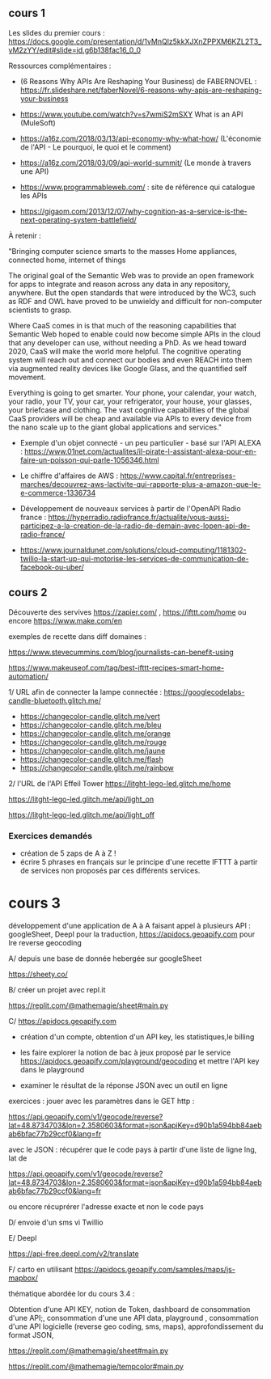 ## cours 1

Les slides du premier cours : https://docs.google.com/presentation/d/1vMnQlz5kkXJXnZPPXM6KZL2T3_yM2zYY/edit#slide=id.g6b138fac16_0_0


Ressources complémentaires : 

- (6 Reasons Why APIs Are Reshaping Your Business) de FABERNOVEL : https://fr.slideshare.net/faberNovel/6-reasons-why-apis-are-reshaping-your-business


- https://www.youtube.com/watch?v=s7wmiS2mSXY What is an API (MuleSoft)
- https://a16z.com/2018/03/13/api-economy-why-what-how/ (L'économie de l'API - Le pourquoi, le quoi et le comment) 
- https://a16z.com/2018/03/09/api-world-summit/ (Le monde à travers une API)
- https://www.programmableweb.com/ : site de référence qui catalogue les APIs 

 - https://gigaom.com/2013/12/07/why-cognition-as-a-service-is-the-next-operating-system-battlefield/
 
 À retenir : 
 
 "Bringing computer science smarts to the masses
Home appliances, connected home, internet of things

The original goal of the Semantic Web was to provide an open framework for apps to integrate and reason across any data in any repository, anywhere. But the open standards that were introduced by the WC3, such as RDF and OWL have proved to be unwieldy and difficult for non-computer scientists to grasp.

Where CaaS comes in is that much of the reasoning capabilities that Semantic Web hoped to enable could now become simple APIs in the cloud that any developer can use, without needing a PhD. As we head toward 2020, CaaS will make the world more helpful. The cognitive operating system will reach out and connect our bodies and even REACH into them via augmented reality devices like Google Glass, and the quantified self movement.

Everything is going to get smarter. Your phone, your calendar, your watch, your radio, your TV, your car, your refrigerator, your house, your glasses, your briefcase and clothing. The vast cognitive capabilities of the global CaaS providers will be cheap and available via APIs to every device from the nano scale up to the giant global applications and services."

 - Exemple d'un objet connecté - un peu particulier - basé sur l'API ALEXA : https://www.01net.com/actualites/il-pirate-l-assistant-alexa-pour-en-faire-un-poisson-qui-parle-1056346.html 
 
 - Le chiffre d'affaires de AWS : https://www.capital.fr/entreprises-marches/decouvrez-aws-lactivite-qui-rapporte-plus-a-amazon-que-le-e-commerce-1336734 
 
  - Développement de nouveaux services à partir de l'OpenAPI Radio france : https://hyperradio.radiofrance.fr/actualite/vous-aussi-participez-a-la-creation-de-la-radio-de-demain-avec-lopen-api-de-radio-france/ 
  
  - https://www.journaldunet.com/solutions/cloud-computing/1181302-twilio-la-start-up-qui-motorise-les-services-de-communication-de-facebook-ou-uber/


## cours 2


Découverte des servives https://zapier.com/ , https://ifttt.com/home ou encore https://www.make.com/en

exemples de recette dans diff domaines :

https://www.stevecummins.com/blog/journalists-can-benefit-using

https://www.makeuseof.com/tag/best-ifttt-recipes-smart-home-automation/

1/ URL afin de connecter la lampe connectée : https://googlecodelabs-candle-bluetooth.glitch.me/

- https://changecolor-candle.glitch.me/vert
- https://changecolor-candle.glitch.me/bleu
- https://changecolor-candle.glitch.me/orange
- https://changecolor-candle.glitch.me/rouge
- https://changecolor-candle.glitch.me/jaune
- https://changecolor-candle.glitch.me/flash
- https://changecolor-candle.glitch.me/rainbow

2/ l'URL de l'API Effeil Tower https://litght-lego-led.glitch.me/home

https://litght-lego-led.glitch.me/api/light_on

https://litght-lego-led.glitch.me/api/light_off

 ### Exercices demandés 
 
- création de 5 zaps de A à Z ! 
- écrire 5 phrases en français sur le principe d'une recette IFTTT à partir de services non proposés par ces différents services.


# cours 3 

développement d'une application de A à A faisant appel à plusieurs API : googleSheet, Deepl pour la traduction, https://apidocs.geoapify.com pour lre reverse geocoding


A/ depuis une base de donnée hebergée sur googleSheet 

https://sheety.co/

B/ créer un projet avec repl.it

https://replit.com/@mathemagie/sheet#main.py


C/ https://apidocs.geoapify.com

- création d'un compte, obtention d'un API key, les statistiques,le billing
- les faire explorer la notion de bac à jeux proposé par le service https://apidocs.geoapify.com/playground/geocoding et mettre l'API key dans le playground

- examiner le résultat de la réponse JSON avec un outil en ligne 

exercices : jouer avec les paramètres dans le GET http : 

https://api.geoapify.com/v1/geocode/reverse?lat=48.8734703&lon=2.3580603&format=json&apiKey=d90b1a594bb84aebab6bfac77b29ccf0&lang=fr


avec le JSON : récupérer que le code pays à partir d'une liste de ligne lng, lat de

https://api.geoapify.com/v1/geocode/reverse?lat=48.8734703&lon=2.3580603&format=json&apiKey=d90b1a594bb84aebab6bfac77b29ccf0&lang=fr

ou encore récuprérer l'adresse exacte et non le code pays

D/ envoie d'un sms vi Twillio

E/ Deepl

https://api-free.deepl.com/v2/translate


F/ carto en utilisant https://apidocs.geoapify.com/samples/maps/js-mapbox/ 

thématique abordée lor du cours 3.4 : 

Obtention d'une API KEY, notion de Token, dashboard de consommation d'une API;, consommation d'une une API data, playground , consommation d'une API logicielle (reverse geo coding, sms, maps), approfondissement du format JSON,

https://replit.com/@mathemagie/sheet#main.py

https://replit.com/@mathemagie/tempcolor#main.py
  
 
 


 
 
  
